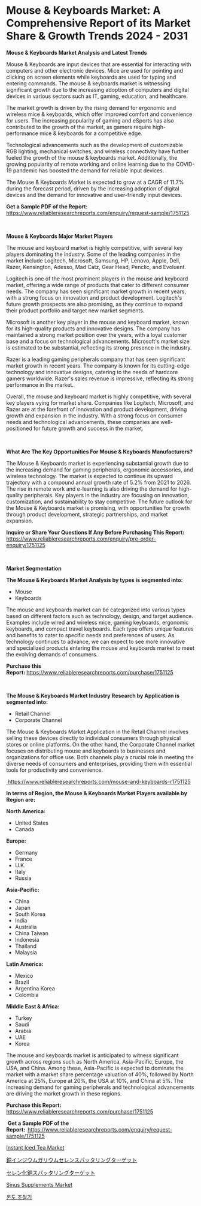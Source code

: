 <p><h1>Mouse & Keyboards Market: A Comprehensive Report of its Market Share & Growth Trends 2024 - 2031</h1></p><p><strong>Mouse & Keyboards Market Analysis and Latest Trends</strong></p>
<p><p>Mouse & Keyboards are input devices that are essential for interacting with computers and other electronic devices. Mice are used for pointing and clicking on screen elements while keyboards are used for typing and entering commands. The mouse & keyboards market is witnessing significant growth due to the increasing adoption of computers and digital devices in various sectors such as IT, gaming, education, and healthcare.</p><p>The market growth is driven by the rising demand for ergonomic and wireless mice & keyboards, which offer improved comfort and convenience for users. The increasing popularity of gaming and eSports has also contributed to the growth of the market, as gamers require high-performance mice & keyboards for a competitive edge.</p><p>Technological advancements such as the development of customizable RGB lighting, mechanical switches, and wireless connectivity have further fueled the growth of the mouse & keyboards market. Additionally, the growing popularity of remote working and online learning due to the COVID-19 pandemic has boosted the demand for reliable input devices.</p><p>The Mouse & Keyboards Market is expected to grow at a CAGR of 11.7% during the forecast period, driven by the increasing adoption of digital devices and the demand for innovative and user-friendly input devices.</p></p>
<p><strong>Get a Sample PDF of the Report:&nbsp;</strong> <a href="https://www.reliableresearchreports.com/enquiry/request-sample/1751125">https://www.reliableresearchreports.com/enquiry/request-sample/1751125</a></p>
<p>&nbsp;</p>
<p><strong>Mouse & Keyboards Major Market Players</strong></p>
<p><p>The mouse and keyboard market is highly competitive, with several key players dominating the industry. Some of the leading companies in the market include Logitech, Microsoft, Samsung, HP, Lenovo, Apple, Dell, Razer, Kensington, Adesso, Mad Catz, Gear Head, Penclic, and Evoluent.</p><p>Logitech is one of the most prominent players in the mouse and keyboard market, offering a wide range of products that cater to different consumer needs. The company has seen significant market growth in recent years, with a strong focus on innovation and product development. Logitech's future growth prospects are also promising, as they continue to expand their product portfolio and target new market segments.</p><p>Microsoft is another key player in the mouse and keyboard market, known for its high-quality products and innovative designs. The company has maintained a strong market position over the years, with a loyal customer base and a focus on technological advancements. Microsoft's market size is estimated to be substantial, reflecting its strong presence in the industry.</p><p>Razer is a leading gaming peripherals company that has seen significant market growth in recent years. The company is known for its cutting-edge technology and innovative designs, catering to the needs of hardcore gamers worldwide. Razer's sales revenue is impressive, reflecting its strong performance in the market.</p><p>Overall, the mouse and keyboard market is highly competitive, with several key players vying for market share. Companies like Logitech, Microsoft, and Razer are at the forefront of innovation and product development, driving growth and expansion in the industry. With a strong focus on consumer needs and technological advancements, these companies are well-positioned for future growth and success in the market.</p></p>
<p>&nbsp;</p>
<p><strong>What Are The Key Opportunities For Mouse & Keyboards Manufacturers?</strong></p>
<p><p>The Mouse & Keyboards market is experiencing substantial growth due to the increasing demand for gaming peripherals, ergonomic accessories, and wireless technology. The market is expected to continue its upward trajectory with a compound annual growth rate of 5.2% from 2021 to 2026. The rise in remote work and e-learning is also driving the demand for high-quality peripherals. Key players in the industry are focusing on innovation, customization, and sustainability to stay competitive. The future outlook for the Mouse & Keyboards market is promising, with opportunities for growth through product development, strategic partnerships, and market expansion.</p></p>
<p><strong>Inquire or Share Your Questions If Any Before Purchasing This Report:</strong> <a href="https://www.reliableresearchreports.com/enquiry/pre-order-enquiry/1751125">https://www.reliableresearchreports.com/enquiry/pre-order-enquiry/1751125</a></p>
<p>&nbsp;</p>
<p><strong>Market Segmentation</strong></p>
<p><strong>The Mouse & Keyboards Market Analysis by types is segmented into:</strong></p>
<p><ul><li>Mouse</li><li>Keyboards</li></ul></p>
<p><p>The mouse and keyboards market can be categorized into various types based on different factors such as technology, design, and target audience. Examples include wired and wireless mice, gaming keyboards, ergonomic keyboards, and compact travel keyboards. Each type offers unique features and benefits to cater to specific needs and preferences of users. As technology continues to advance, we can expect to see more innovative and specialized products entering the mouse and keyboards market to meet the evolving demands of consumers.</p></p>
<p><strong>Purchase this Report:&nbsp;</strong><a href="https://www.reliableresearchreports.com/purchase/1751125">https://www.reliableresearchreports.com/purchase/1751125</a></p>
<p>&nbsp;</p>
<p><strong>The Mouse & Keyboards Market Industry Research by Application is segmented into:</strong></p>
<p><ul><li>Retail Channel</li><li>Corporate Channel</li></ul></p>
<p><p>The Mouse & Keyboards Market Application in the Retail Channel involves selling these devices directly to individual consumers through physical stores or online platforms. On the other hand, the Corporate Channel market focuses on distributing mouse and keyboards to businesses and organizations for office use. Both channels play a crucial role in meeting the diverse needs of consumers and enterprises, providing them with essential tools for productivity and convenience.</p></p>
<p><a href="https://www.reliableresearchreports.com/mouse-and-keyboards-r1751125">&nbsp;https://www.reliableresearchreports.com/mouse-and-keyboards-r1751125</a></p>
<p><strong>In terms of Region, the Mouse & Keyboards Market Players available by Region are:</strong></p>
<p>
    <p> <strong> North America: </strong>
        <ul>
            <li>United States</li>
            <li>Canada</li>
        </ul>
        </p> 
    <p> <strong> Europe: </strong>
        <ul>
            <li>Germany</li>
            <li>France</li>
            <li>U.K.</li>
            <li>Italy</li>
            <li>Russia</li>
        </ul>
        </p> 
    <p> <strong> Asia-Pacific: </strong>
        <ul>
            <li>China</li>
            <li>Japan</li>
            <li>South Korea</li>
            <li>India</li>
            <li>Australia</li>
            <li>China Taiwan</li>
            <li>Indonesia</li>
            <li>Thailand</li>
            <li>Malaysia</li>
        </ul>
        </p> 
    <p> <strong> Latin America: </strong>
        <ul>
            <li>Mexico</li>
            <li>Brazil</li>
            <li>Argentina Korea</li>
            <li>Colombia</li>
        </ul>
        </p> 
    <p> <strong> Middle East & Africa: </strong>
        <ul>
            <li>Turkey</li>
            <li>Saudi</li>
            <li>Arabia</li>
            <li>UAE</li>
            <li>Korea</li>
        </ul>
    </p>
    </p>
<p><p>The mouse and keyboards market is anticipated to witness significant growth across regions such as North America, Asia-Pacific, Europe, the USA, and China. Among these, Asia-Pacific is expected to dominate the market with a market share percentage valuation of 40%, followed by North America at 25%, Europe at 20%, the USA at 10%, and China at 5%. The increasing demand for gaming peripherals and technological advancements are driving the market growth in these regions.</p></p>
<p><strong>Purchase this Report: </strong><a href="https://www.reliableresearchreports.com/purchase/1751125">https://www.reliableresearchreports.com/purchase/1751125</a></p>
<p>&nbsp;<strong>Get a Sample PDF of the Report:&nbsp;&nbsp;</strong><a href="https://www.reliableresearchreports.com/enquiry/request-sample/1751125">https://www.reliableresearchreports.com/enquiry/request-sample/1751125</a></p>
<p><strong></strong></p>
<p><p><a href="https://github.com/maesanjaya8/Market-Research-Report-List-1/blob/main/instant-iced-tea-market.md">Instant Iced Tea Market</a></p><p><a href="https://github.com/avbqbctihcbe2/Market-Research-Report-List-2/blob/main/4515003141590.md">銅インジウムガリウムセレンスパッタリングターゲット</a></p><p><a href="https://github.com/luffiazaza/Market-Research-Report-List-2/blob/main/2338182141591.md">セレン化銅スパッタリングターゲット</a></p><p><a href="https://github.com/sowravmitra0/Market-Research-Report-List-1/blob/main/sinus-supplements-market.md">Sinus Supplements Market</a></p><p><a href="https://github.com/laholand/Market-Research-Report-List-4/blob/main/7748523149433.md">온도 조절기</a></p></p>